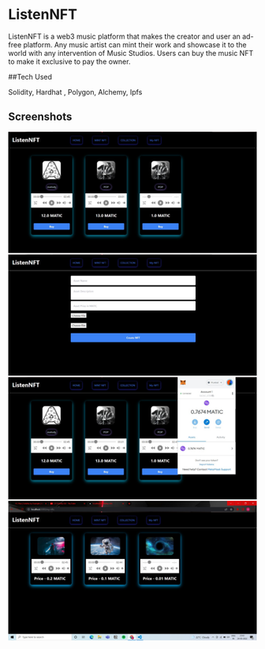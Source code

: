 
# ListenNFT

ListenNFT is a web3 music platform that makes the creator and user an ad-free platform. Any
music artist can mint their work and showcase it to the world with any intervention of Music
Studios.
Users can buy the music NFT to make it exclusive to pay the owner. 

##Tech Used

Solidity, Hardhat , Polygon, Alchemy, Ipfs

## Screenshots

![App Screenshot](./Screenshot/S1.jpeg)
![App Screenshot](./Screenshot/S2.jpeg)
![App Screenshot](./Screenshot/S3.jpeg)
![App Screenshot](./Screenshot/S4.jpeg)

